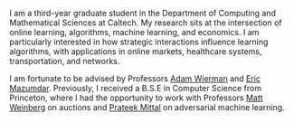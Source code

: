 I am a third-year graduate student in the Department of Computing and Mathematical Sciences at Caltech. My research sits at the intersection of online learning, algorithms, machine learning, and economics. I am particularly interested in how strategic interactions influence learning algorithms, with applications in online markets, healthcare systems, transportation, and networks.

I am fortunate to be advised by Professors <a href="https://adamwierman.com">Adam Wierman</a>   and <a href="http://users.cms.caltech.edu/~mazumdar/">Eric Mazumdar</a>. Previously, I received a B.S.E in Computer Science from Princeton, where I had the opportunity to work with Professors <a href="https://www.cs.princeton.edu/~smattw/">Matt Weinberg</a> on auctions and <a href="https://www.princeton.edu/~pmittal/">Prateek Mittal</a> on adversarial machine learning.
